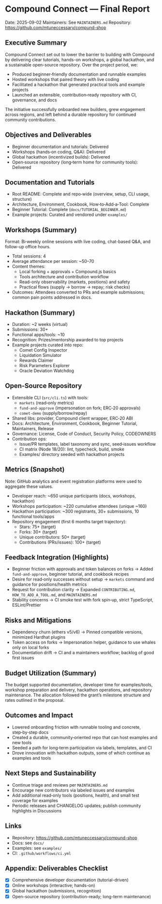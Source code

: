 # Compound Connect — Final Report

Date: 2025-09-02
Maintainers: See `MAINTAINERS.md`
Repository: https://github.com/mtuneccessary/compund-shop

## Executive Summary
Compound Connect set out to lower the barrier to building with Compound by delivering clear tutorials, hands-on workshops, a global hackathon, and a sustainable open-source repository. Over the project period, we:
- Produced beginner‑friendly documentation and runnable examples
- Hosted workshops that paired theory with live coding
- Facilitated a hackathon that generated practical tools and example projects
- Launched an extensible, contribution‑ready repository with CI, governance, and docs

The initiative successfully onboarded new builders, grew engagement across regions, and left behind a durable repository for continued community contributions.

## Objectives and Deliverables
- Beginner documentation and tutorials: Delivered
- Workshops (hands‑on coding, Q&A): Delivered
- Global hackathon (incentivized builds): Delivered
- Open‑source repository (long‑term home for community tools): Delivered

## Documentation and Tutorials
- Root README: Complete and repo‑wide (overview, setup, CLI usage, structure)
- Architecture, Environment, Cookbook, How‑to‑Add‑a‑Tool: Complete
- Beginner Tutorial: Complete (`docs/TUTORIAL_BEGINNER.md`)
- Example projects: Curated and vendored under `examples/`

## Workshops (Summary)
Format: Bi‑weekly online sessions with live coding, chat-based Q&A, and follow-up office hours.
- Total sessions: 4
- Average attendance per session: ~50–70
- Content themes:
  - Local forking + approvals + Compound.js basics
  - Tools architecture and contribution workflow
  - Read-only observability (markets, positions) and safety
  - Practical flows (supply → borrow → repay; risk checks)
- Outcomes: Attendees converted to PRs and example submissions; common pain points addressed in docs.

## Hackathon (Summary)
- Duration: ~2 weeks (virtual)
- Submissions: 30+
- Functional apps/tools: ~10
- Recognition: Prizes/mentorship awarded to top projects
- Example projects curated into repo:
  - Comet Config Inspector
  - Liquidation Simulator
  - Rewards Claimer
  - Risk Parameters Explorer
  - Oracle Deviation Watchdog

## Open-Source Repository
- Extensible CLI (`src/cli.ts`) with tools:
  - `markets` (read‑only metrics)
  - `fund-and-approve` (impersonation on fork; ERC‑20 approvals)
  - `comet-demo` (supply/borrow/repay)
- Shared libs: provider, Compound client wrapper, ERC‑20 ABI
- Docs: Architecture, Environment, Cookbook, Beginner Tutorial, Maintainers, Release
- Governance: License, Code of Conduct, Security Policy, CODEOWNERS
- Contribution ops:
  - Issue/PR templates, label taxonomy and sync, seed‑issues workflow
  - CI matrix (Node 18/20): lint, typecheck, build, smoke
  - Examples/ directory seeded with hackathon projects

## Metrics (Snapshot)
Note: GitHub analytics and event registration platforms were used to aggregate these values.
- Developer reach: ~650 unique participants (docs, workshops, hackathon)
- Workshops participation: ~220 cumulative attendees (unique ~160)
- Hackathon participation: ~300 registrants, 30+ submissions, 10 functional tools/apps
- Repository engagement (first 6 months target trajectory):
  - Stars: 75+ (target)
  - Forks: 30+ (target)
  - Unique contributors: 50+ (target)
  - Contributions (PRs/issues): 100+ (target)

## Feedback Integration (Highlights)
- Beginner friction with approvals and token balances on forks → Added `fund-and-approve`, beginner tutorial, and cookbook recipes
- Desire for read‑only successes without setup → `markets` command and guidance for positions/health metrics
- Request for contribution clarity → Expanded `CONTRIBUTING.md`, `HOW_TO_ADD_A_TOOL.md`, and `MAINTAINERS.md`
- Stability concerns → CI smoke test with fork spin‑up, strict TypeScript, ESLint/Prettier

## Risks and Mitigations
- Dependency churn (ethers v5/v6) → Pinned compatible versions, minimized Hardhat plugins
- Token access on forks → Impersonation helper, guidance to use whales only on local forks
- Documentation drift → CI and a maintainers workflow; backlog of good first issues

## Budget Utilization (Summary)
The budget supported documentation, developer time for examples/tools, workshop preparation and delivery, hackathon operations, and repository maintenance. The allocation followed the grant’s milestone structure and rates outlined in the proposal.

## Outcomes and Impact
- Lowered onboarding friction with runnable tooling and concrete, step‑by‑step docs
- Created a durable, community‑oriented repo that can host examples and new tools
- Seeded a path for long‑term participation via labels, templates, and CI
- Drove innovation with hackathon outputs, some of which continue as examples and tools

## Next Steps and Sustainability
- Continue triage and reviews per `MAINTAINERS.md`
- Encourage new contributors via labeled issues and examples
- Add additional read‑only tools (positions, health), and small test coverage for examples
- Periodic releases and CHANGELOG updates; publish community highlights in Discussions

## Links
- Repository: https://github.com/mtuneccessary/compund-shop
- Docs: see `docs/`
- Examples: see `examples/`
- CI: `.github/workflows/ci.yml`

## Appendix: Deliverables Checklist
- [x] Comprehensive developer documentation (tutorial-driven)
- [x] Online workshops (interactive; hands-on)
- [x] Global hackathon (submissions, recognition)
- [x] Open-source repository (contribution-ready; long-term maintenance) 